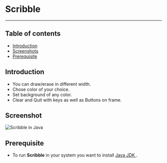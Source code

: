 # Scribble
---
## Table of contents
* [Introduction](#introduction  "Goto Introduction")
* [Screenshots](#screenshot)
* [Prerequisite](#prerequisite)

## Introduction
* You can draw/erase in different width. 
* Chose color of your choice.
* Set background of any color.
* Clear and Quit with keys as well as Buttons on frame.

## Screenshot
![Scribble in Java](https://user-images.githubusercontent.com/98393445/151426162-fbfc3e9f-01c4-47f5-8172-dca80d262996.png)


## Prerequisite 
-   To run **Scribble** in your system you want to install [Java JDK ](https://www.oracle.com/in/java/technologies/javase-downloads.html).
